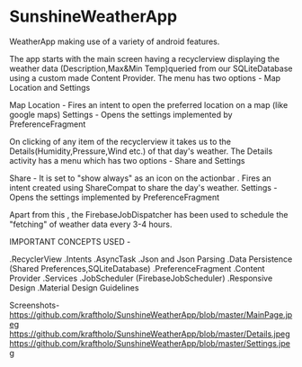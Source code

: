 # SunshineWeatherApp
WeatherApp making use of a variety of android features.

The app starts with the main screen having a recyclerview displaying the weather data (Description,Max&Min Temp)queried from our SQLiteDatabase using a custom made Content Provider. The menu has two options - Map Location and Settings

Map Location - Fires an intent to open the preferred location on a map (like google maps)
Settings     - Opens the settings implemented by PreferenceFragment

On clicking of any item of the recyclerview it takes us to the Details(Humidity,Pressure,Wind etc.) of that day's weather.
The Details activity has a menu which has two options - Share and Settings

Share    - It is set to "show always" as an icon on the actionbar . Fires an intent created using ShareCompat to share the                day's weather.
Settings - Opens the settings implemented by PreferenceFragment

Apart from this , the FirebaseJobDispatcher has been used to schedule the "fetching" of weather data every 3-4 hours.

IMPORTANT CONCEPTS USED - 

.RecyclerView 
.Intents 
.AsyncTask 
.Json and Json Parsing 
.Data Persistence (Shared Preferences,SQLiteDatabase) 
.PreferenceFragment 
.Content Provider 
.Services 
.JobScheduler (FirebaseJobScheduler) 
.Responsive Design 
.Material Design Guidelines 

Screenshots-
https://github.com/kraftholo/SunshineWeatherApp/blob/master/MainPage.jpeg
https://github.com/kraftholo/SunshineWeatherApp/blob/master/Details.jpeg
https://github.com/kraftholo/SunshineWeatherApp/blob/master/Settings.jpeg
